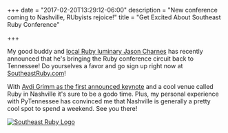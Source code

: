 +++
date = "2017-02-20T13:29:12-06:00"
description = "New conference coming to Nashville, RUbyists rejoice!"
title = "Get Excited About Southeast Ruby Conference"

+++

My good buddy and [local Ruby luminary Jason Charnes](https://twitter.com/jmcharnes) has recently announced that he's bringing the Ruby conference circuit back to Tennessee!  Do yourselves a favor and go sign up right now at [SoutheastRuby.com](https://southeastruby.com/)!

With [Avdi Grimm as the first announced keynote](http://www.virtuouscode.com/) and a cool venue called Ruby in Nashville it's sure to be a godo time.  Plus, my personal experience with PyTennessee has convinced me that Nashville is generally a pretty cool spot to spend a weekend.  See you there!

[![Southeast Ruby Logo](https://southeastruby.com/images/logo.svg)](https://southeastruby.com)
